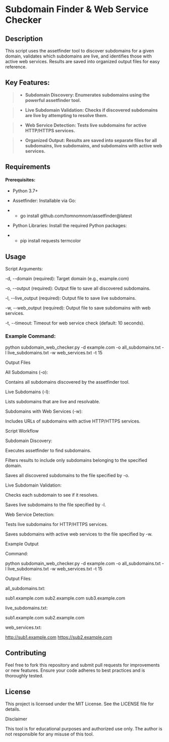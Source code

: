 # Subdomain Finder & Web Service Checker

## Description

This script uses the assetfinder tool to discover subdomains for a given domain, validates which subdomains are live, and identifies those with active web services. Results are saved into organized output files for easy reference.

## Key Features:

> - **Subdomain Discovery: Enumerates subdomains using the powerful assetfinder tool.**

> - **Live Subdomain Validation: Checks if discovered subdomains are live by attempting to resolve them.**

> - **Web Service Detection: Tests live subdomains for active HTTP/HTTPS services.**

> - **Organized Output: Results are saved into separate files for all subdomains, live subdomains, and subdomains with active web services.**

## Requirements

#### Prerequisites:

- Python 3.7+

- Assetfinder: Installable via Go:

- - go install github.com/tomnomnom/assetfinder@latest

- Python Libraries: Install the required Python packages:

- - pip install requests termcolor

## Usage

Script Arguments:

-d, --domain (required): Target domain (e.g., example.com)

-o, --output (required): Output file to save all discovered subdomains.

-l, --live_output (required): Output file to save live subdomains.

-w, --web_output (required): Output file to save subdomains with web services.

-t, --timeout: Timeout for web service check (default: 10 seconds).

### Example Command:

python subdomain_web_checker.py -d example.com -o all_subdomains.txt -l live_subdomains.txt -w web_services.txt -t 15

Output Files

All Subdomains (-o):

Contains all subdomains discovered by the assetfinder tool.

Live Subdomains (-l):

Lists subdomains that are live and resolvable.

Subdomains with Web Services (-w):

Includes URLs of subdomains with active HTTP/HTTPS services.

Script Workflow

Subdomain Discovery:

Executes assetfinder to find subdomains.

Filters results to include only subdomains belonging to the specified domain.

Saves all discovered subdomains to the file specified by -o.

Live Subdomain Validation:

Checks each subdomain to see if it resolves.

Saves live subdomains to the file specified by -l.

Web Service Detection:

Tests live subdomains for HTTP/HTTPS services.

Saves subdomains with active web services to the file specified by -w.

Example Output

Command:

python subdomain_web_checker.py -d example.com -o all_subdomains.txt -l live_subdomains.txt -w web_services.txt -t 15

Output Files:

all_subdomains.txt:

sub1.example.com
sub2.example.com
sub3.example.com

live_subdomains.txt:

sub1.example.com
sub2.example.com

web_services.txt:

http://sub1.example.com
https://sub2.example.com

## Contributing

Feel free to fork this repository and submit pull requests for improvements or new features. Ensure your code adheres to best practices and is thoroughly tested.

## License

This project is licensed under the MIT License. See the LICENSE file for details.

Disclaimer

This tool is for educational purposes and authorized use only. The author is not responsible for any misuse of this tool.

